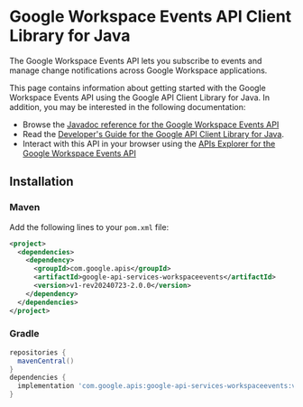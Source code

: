 # Google Workspace Events API Client Library for Java

The Google Workspace Events API lets you subscribe to events and manage change notifications across Google Workspace applications.

This page contains information about getting started with the Google Workspace Events API
using the Google API Client Library for Java. In addition, you may be interested
in the following documentation:

* Browse the [Javadoc reference for the Google Workspace Events API][javadoc]
* Read the [Developer's Guide for the Google API Client Library for Java][google-api-client].
* Interact with this API in your browser using the [APIs Explorer for the Google Workspace Events API][api-explorer]

## Installation

### Maven

Add the following lines to your `pom.xml` file:

```xml
<project>
  <dependencies>
    <dependency>
      <groupId>com.google.apis</groupId>
      <artifactId>google-api-services-workspaceevents</artifactId>
      <version>v1-rev20240723-2.0.0</version>
    </dependency>
  </dependencies>
</project>
```

### Gradle

```gradle
repositories {
  mavenCentral()
}
dependencies {
  implementation 'com.google.apis:google-api-services-workspaceevents:v1-rev20240723-2.0.0'
}
```

[javadoc]: https://googleapis.dev/java/google-api-services-workspaceevents/latest/index.html
[google-api-client]: https://github.com/googleapis/google-api-java-client/
[api-explorer]: https://developers.google.com/apis-explorer/#p/workspaceevents/v1/

